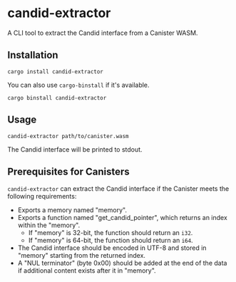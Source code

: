 # candid-extractor

A CLI tool to extract the Candid interface from a Canister WASM.

## Installation

```
cargo install candid-extractor
```

You can also use `cargo-binstall` if it's available.

```
cargo binstall candid-extractor
```

## Usage

```
candid-extractor path/to/canister.wasm
```

The Candid interface will be printed to stdout.

## Prerequisites for Canisters

`candid-extractor` can extract the Candid interface if the Canister meets the following requirements:

* Exports a memory named "memory".
* Exports a function named "get_candid_pointer", which returns an index within the "memory".
  * If "memory" is 32-bit, the function should return an `i32`.
  * If "memory" is 64-bit, the function should return an `i64`.
* The Candid interface should be encoded in UTF-8 and stored in "memory" starting from the returned index.
* A "NUL terminator" (byte 0x00) should be added at the end of the data if additional content exists after it in "memory".
